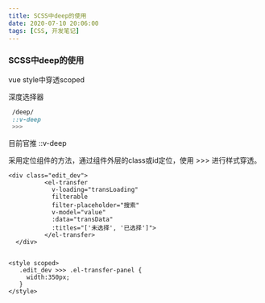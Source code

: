 ```yaml
---
title: SCSS中deep的使用
date: 2020-07-10 20:06:00
tags: [CSS, 开发笔记]
---
```


### SCSS中deep的使用

vue style中穿透scoped

深度选择器

```css
 /deep/ 
 ::v-deep
 >>> 
```





目前官推 ::v-deep



采用定位组件的方法，通过组件外层的class或id定位，使用 >>> 进行样式穿透。

```
<div class="edit_dev">
          <el-transfer
            v-loading="transLoading"
            filterable
            filter-placeholder="搜索"
            v-model="value"
            :data="transData"
            :titles="['未选择', '已选择']">
          </el-transfer>
  </div>
        
        
<style scoped>
   .edit_dev >>> .el-transfer-panel {
     width:350px;
   }
</style>

```

